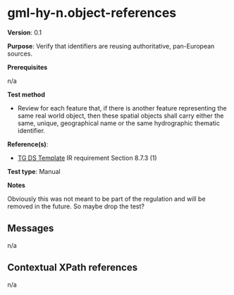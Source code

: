 # gml-hy-n.object-references

**Version**: 0.1

**Purpose**: Verify that identifiers are reusing authoritative, pan-European sources.

**Prerequisites**

n/a

**Test method**

* Review for each feature that, if there is another feature representing the same real world object, then these spatial objects shall carry either the same, unique, geographical name or the same hydrographic thematic identifier.

**Reference(s)**: 

* [TG DS Template](README.md#ref_TG_DS_tmpl) IR requirement Section 8.7.3 (1)

**Test type**: Manual

**Notes**

Obviously this was not meant to be part of the regulation and will be removed in the future. So maybe drop the test?

## Messages

n/a

## Contextual XPath references

n/a